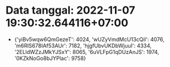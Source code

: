 # Data tanggal: 2022-11-07 19:30:32.644116+07:00

* {'yiBv5wqw6QmGezeT': 4024, 'wUZyVmdMcU13cQil': 4076, 'm6RlS678IAf53AUr': 7182, 'hjgfUbvUKDbWjuuI': 4334, '2ELldWZzJMkYJSxY': 8065, '6uVLFpG1qDUzAnJS': 1974, '0KZkNoGo8bJYPlac': 9758}
